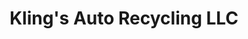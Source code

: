 ---
title: "Kling's Auto Recycling LLC"
url: /cheboygan/klings-auto-recycling-llc/
shop: Allgemein
---